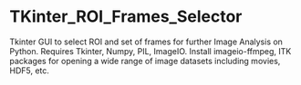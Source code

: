 # TKinter_ROI_Frames_Selector
Tkinter GUI to select ROI and set of frames for further Image Analysis on Python. Requires Tkinter, Numpy, PIL, ImageIO.  Install imageio-ffmpeg, ITK packages for opening a wide range of image datasets including movies, HDF5, etc.
